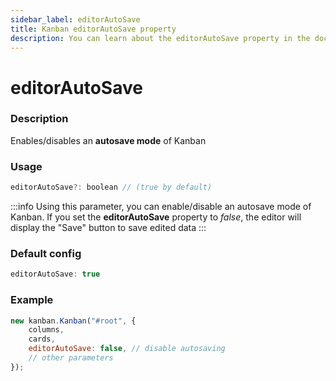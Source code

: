 ```yaml
---
sidebar_label: editorAutoSave
title: Kanban editorAutoSave property
description: You can learn about the editorAutoSave property in the documentation of the JavaScript Kanban library. Browse developer guides and API reference, try out code examples and live demos.
---
```


# editorAutoSave

### Description

Enables/disables an **autosave mode** of Kanban

### Usage

~~~jsx {}
editorAutoSave?: boolean // (true by default)
~~~

:::info
Using this parameter, you can enable/disable an autosave mode of Kanban. If you set the **editorAutoSave** property to *false*, the editor will display the "Save" button to save edited data
:::

### Default config

~~~jsx {}
editorAutoSave: true
~~~

### Example

~~~jsx {4}
new kanban.Kanban("#root", {
	columns,
	cards,
	editorAutoSave: false, // disable autosaving
	// other parameters
});
~~~
